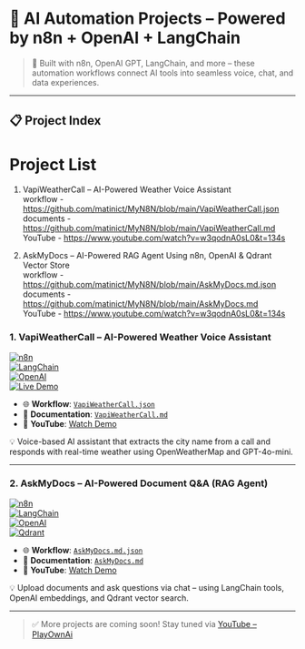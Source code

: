 
# 🚀 AI Automation Projects – Powered by n8n + OpenAI + LangChain

> 🔧 Built with n8n, OpenAI GPT, LangChain, and more – these automation workflows connect AI tools into seamless voice, chat, and data experiences.

---

## 📋 Project Index

# Project List

1. VapiWeatherCall – AI-Powered Weather Voice Assistant  
   workflow - https://github.com/matinict/MyN8N/blob/main/VapiWeatherCall.json  
   documents - https://github.com/matinict/MyN8N/blob/main/VapiWeatherCall.md  
   YouTube - https://www.youtube.com/watch?v=w3qodnA0sL0&t=134s

1. AskMyDocs – AI-Powered RAG Agent Using n8n, OpenAI & Qdrant Vector Store  
   workflow - https://github.com/matinict/MyN8N/blob/main/AskMyDocs.md.json  
   documents - https://github.com/matinict/MyN8N/blob/main/AskMyDocs.md  
   YouTube - https://www.youtube.com/watch?v=w3qodnA0sL0&t=134s



### 1. **VapiWeatherCall – AI-Powered Weather Voice Assistant**  
[![n8n](https://img.shields.io/badge/Built%20With-n8n-2087c6?logo=n8n&logoColor=white)](https://n8n.io)  
[![LangChain](https://img.shields.io/badge/AI-LangChain-blue)](https://www.langchain.com/)  
[![OpenAI](https://img.shields.io/badge/OpenAI-GPT4o-mini-412991?logo=openai)](https://platform.openai.com/)  
[![Live Demo](https://img.shields.io/badge/Live%20Demo-Vapi%20Dashboard-ff9900?logo=voice-over)](https://dashboard.vapi.ai/assistants/36e273c4-1498-40ae-b07a-db1b4ecd27f1#start-speaking)

- 🌐 **Workflow**: [`VapiWeatherCall.json`](https://github.com/matinict/MyN8N/blob/main/VapiWeatherCall.json)  
- 📄 **Documentation**: [`VapiWeatherCall.md`](https://github.com/matinict/MyN8N/blob/main/VapiWeatherCall.md)  
- 🎥 **YouTube**: [Watch Demo](https://www.youtube.com/watch?v=w3qodnA0sL0&t=134s)

💡 Voice-based AI assistant that extracts the city name from a call and responds with real-time weather using OpenWeatherMap and GPT-4o-mini.

---

### 2. **AskMyDocs – AI-Powered Document Q&A (RAG Agent)**  
[![n8n](https://img.shields.io/badge/Built%20With-n8n-2087c6?logo=n8n&logoColor=white)](https://n8n.io)  
[![LangChain](https://img.shields.io/badge/AI-LangChain-blue)](https://www.langchain.com/)  
[![OpenAI](https://img.shields.io/badge/OpenAI-Embedding--GPT--4-412991?logo=openai)](https://platform.openai.com/)  
[![Qdrant](https://img.shields.io/badge/VectorDB-Qdrant-4E75D4?logo=qdrant)](https://qdrant.tech/)

- 🌐 **Workflow**: [`AskMyDocs.md.json`](https://github.com/matinict/MyN8N/blob/main/AskMyDocs.md.json)  
- 📄 **Documentation**: [`AskMyDocs.md`](https://github.com/matinict/MyN8N/blob/main/AskMyDocs.md)  
- 🎥 **YouTube**: [Watch Demo](https://www.youtube.com/watch?v=w3qodnA0sL0&t=134s)

💡 Upload documents and ask questions via chat – using LangChain tools, OpenAI embeddings, and Qdrant vector search.

---

> ✅ More projects are coming soon! Stay tuned via [YouTube – PlayOwnAi](https://www.youtube.com/@PlayOwnAi)
